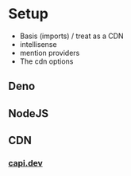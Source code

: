 # Setup

- Basis (imports) / treat as a CDN
- intellisense
- mention providers
- The cdn options

## Deno

## NodeJS

## CDN

### [capi.dev](https://capi.dev)
